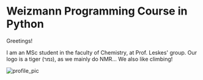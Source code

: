 # Weizmann Programming Course in Python

Greetings!

I am an MSc student in the faculty of Chemistry, at Prof. Leskes' group.
Our logo is a tiger (נמר), as we mainly do NMR...
We also like climbing!

![profile_pic](https://github.com/YuvalBernard/yuvalbernard.github.io/assets/119048065/ba652f04-02ad-4f04-8d31-279ad29418d7)

